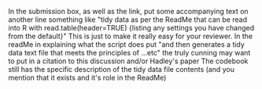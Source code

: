 









In the submission box, as well as the link, put some accompanying text on another line something like "tidy data as per the ReadMe that can be read into R with read.table(header=TRUE) {listing any settings you have changed from the default}" This is just to make it really easy for your reviewer.
In the readMe in explaining what the script does put "and then generates a tidy data text file that meets the principles of ...etc"
the truly cunning may want to put in a citation to this discussion and/or Hadley's paper
The codebook still has the specific description of the tidy data file contents (and you mention that it exists and it's role in the ReadMe)